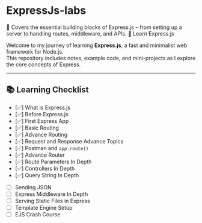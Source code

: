 # ExpressJs-labs
🚀 Covers the essential building blocks of Express.js – from setting up a server to handling routes, middleware, and APIs.
🚀 Learn Express.js

  Welcome to my journey of learning **Express.js**, a fast and minimalist web framework for Node.js.  
  This repository includes notes, example code, and mini-projects as I explore the core concepts of Express.

---

## 📚 Learning Checklist

- [✅] What is Express.js  
- [✅] Before Express.js  
- [✅] First Express App  
- [✅] Basic Routing  
- [✅] Advance Routing  
- [✅] Request and Response Advance Topics  
- [✅] Postman and `app.route()`  
- [✅] Advance Router  
- [✅] Route Parameters In Depth  
- [✅] Controllers In Depth  
- [✅] Query String In Depth  
- [ ] Sending JSON  
- [ ] Express Middleware In Depth  
- [ ] Serving Static Files in Express  
- [ ] Template Engine Setup  
- [ ] EJS Crash Course
